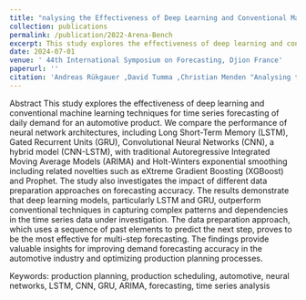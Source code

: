 ```yaml
---
title: "nalysing the Effectiveness of Deep Learning and Conventional Machine Learning Techniques in Time Series Forecasting of Daily Demand for an Automotive Product"
collection: publications
permalink: /publication/2022-Arena-Bench
excerpt: This study explores the effectiveness of deep learning and conventional machine learning techniques for time series forecasting of daily demand for an automotive product. We compare the performance of neural network architectures, including Long Short-Term Memory (LSTM), Gated Recurrent Units (GRU), Convolutional Neural Networks (CNN), a hybrid model (CNN-LSTM), with traditional Autoregressive Integrated Moving Average Models (ARIMA) and Holt-Winters exponential smoothing including related novelties such as eXtreme Gradient Boosting (XGBoost) and Prophet. The study also investigates the impact of different data preparation approaches on forecasting accuracy. The results demonstrate that deep learning models, particularly LSTM and GRU, outperform conventional techniques in capturing complex patterns and dependencies in the time series data under investigation. The data preparation approach, which uses a sequence of past elements to predict the next step, proves to be the most effective for multi-step forecasting. The findings provide valuable insights for improving demand forecasting accuracy in the automotive industry and optimizing production planning processes.
date: 2024-07-01
venue: ' 44th International Symposium on Forecasting, Djion France'
paperurl: ''
citation: 'Andreas Rükgauer ,David Tumma ,Christian Menden "Analysing the Effectiveness of Deep Learning and Conventional Machine Learning Techniques in Time Series Forecasting of Daily Demand for an Automotive Product" accepted for presentation at the upcoming 44th International Symposium on Forecasting.'
---
```

Abstract
This study explores the effectiveness of deep learning and conventional machine learning techniques for time series forecasting of daily demand for an automotive product. We compare the performance of neural network architectures, including Long Short-Term Memory (LSTM), Gated Recurrent Units (GRU), Convolutional Neural Networks (CNN), a hybrid model (CNN-LSTM), with traditional Autoregressive Integrated Moving Average Models (ARIMA) and Holt-Winters exponential smoothing including related novelties such as eXtreme Gradient Boosting (XGBoost) and Prophet. The study also investigates the impact of different data preparation approaches on forecasting accuracy. The results demonstrate that deep learning models, particularly LSTM and GRU, outperform conventional techniques in capturing complex patterns and dependencies in the time series data under investigation. The data preparation approach, which uses a sequence of past elements to predict the next step, proves to be the most effective for multi-step forecasting. The findings provide valuable insights for improving demand forecasting accuracy in the automotive industry and optimizing production planning processes.

Keywords: production planning, production scheduling, automotive, neural networks, LSTM, CNN, GRU, ARIMA, forecasting, time series analysis


